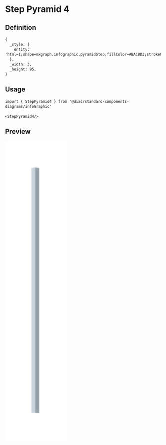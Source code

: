 # Step Pyramid 4

## Definition

```
{
  _style: { 
    entity: 'html=1;shape=mxgraph.infographic.pyramidStep;fillColor=#BAC8D3;strokeColor=none;shadow=0;',
  },
  _width: 3,
  _height: 95,
}
```

## Usage

```
import { StepPyramid4 } from '@diac/standard-components-diagrams/infoGraphic'

<StepPyramid4/>
```

## Preview

<img src="./step-pyramid-4.png" width="200"/>

